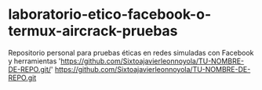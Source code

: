 # laboratorio-etico-facebook-o-termux-aircrack-pruebas
Repositorio personal para pruebas éticas en redes simuladas con Facebook y herramientas 
'https://github.com/Sixtoajavierleonnoyola/TU-NOMBRE-DE-REPO.git/'
https://github.com/Sixtoajavierleonnoyola/TU-NOMBRE-DE-REPO.git
